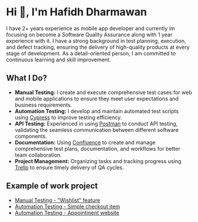 # Hi 👋, I'm Hafidh Dharmawan

I have 2+ years experience as mobile app developer and currently im focusing on become a Software Quality Assurance along with 1 year experience with it. I have a strong background in test planning, execution, and defect tracking, ensuring the delivery of high-quality products at every stage of development. As a detail-oriented person, I am committed to continuous learning and skill improvement.

## What I Do?

- **Manual Testing:** I create and execute comprehensive test cases for web and mobile applications to ensure they meet user expectations and business requirements.
- **Automation Testing:** I develop and maintain automated test scripts using [Cypress](https://www.cypress.io/) to improve testing efficiency.
- **API Testing:** Experienced in using [Postman](https://www.postman.com/) to conduct API testing, validating the seamless communication between different software components.
- **Documentation:** Using [Confluence](https://www.atlassian.com/software/confluence) to create and manage comprehensive test plans, documentation, and workflows for better team collaboration.
- **Project Management:** Organizing tasks and tracking progress using [Trello](https://trello.com/) to ensure timely delivery of QA cycles.
  
## Example of work project
- [Manual Testing - "Wishlist" feature](https://github.com/dementozzz/Wishlist_Feature_Manual_Testing)
- [Automation Testing - Simple checkout item](https://github.com/dementozzz/Cypress_simple_checkout_item)
- [Automation Testing - Appointment website](https://github.com/dementozzz/Cypress_appointment_website)

